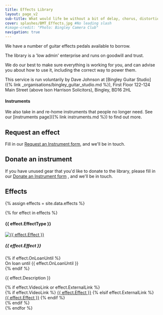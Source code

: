 ```yaml
---
title: Effects Library
layout: page_v2
sub-title: What would life be without a bit of delay, chorus, distortion.. 
cover: splashes/BMT_Effects.jpg #No leading slash
#image-credit: "Photo: Bingley Camera Club"
navigation: true
---
```


We have a number of guitar effects pedals available to borrow.

The library is a 'low admin' enterprise and runs on goodwill and trust.

We do our best to make sure everything is working for you, and can advise you about how to use it, including the correct way to power them. 

This service is run voluntarily by Dave Johnson at [Bingley Guitar Studio]({% link _organisations/bingley_guitar_studio.md %}), First Floor 122-124 Main Street (above Ison Harrison Solicitors), Bingley, BD16 2HL

<div class="alert alert-info block rounded" markdown="1">
<h4>Instruments</h4>

We also take in and re-home instruments that people no longer need. See our [instruments page]({% link instruments.md %}) to find out more. 
</div>

## Request an effect

Fill in our [Request an Instrument form](https://docs.google.com/forms/d/e/1FAIpQLSfgOb9AqzPsfuYIa1MiFecc6Fuw5kwAUicM_X0914f5r9BMdQ/viewform), and we'll be in touch.

## Donate an instrument

If you have unused gear that you'd like to donate to the library, please fill in our [Donate an Instrument form](https://docs.google.com/forms/d/e/1FAIpQLSfpGeqaYlQz2LAsN3985pGQv32smi1tkOYU_kkgBsaX7lsrMg/viewform) , and we'll be in touch.

## Effects
{% assign effects = site.data.effects %}

<div class="row row-cols-1 row-cols-lg-4 row-cols-md-2 row-cols-sm-2 d-flex align-items-stretch effects">
{% for effect in effects %}
  <div class="col mb-4">
    <div class="card h-100">
    <h4 class="card-header text-white bg-dark">{{ effect.EffectType }}</h4>
    <a href="{{site.baseurl}}/assets/images/instruments/effects/{{ effect.Image }}" data-toggle="lightbox" data-gallery="example-gallery" data-caption="{{ effect.Effect }}"><img class="card-img-top p-0" src="{{ site.url }}/assets/images/instruments/effects/{{ effect.Image }}" alt="{{ effect.Effect }}"></a>
    <div class="card-body">
      <h5 class="card-title">{{ effect.Effect }}</h5>
      {% if effect.OnLoanUntil %}
      <div class="alert alert-info" role="alert">
         On loan until {{ effect.OnLoanUntil }} 
      </div>
      {% endif %}
      <!--<h6 class="card-subtitle mb-2 text-muted">{{ effect.EffectType }}</h6>-->
      <p class="card-text">{{ effect.Description }}</p>
      <!--<a href="{{ effect.ExternalLink }}" class="card-link">{{ effect.Effect }} on the web</a>-->
    </div>
    {% if effect.VideoLink or effect.ExternalLink %}
    <div class="card-footer text-muted">
    {% if effect.VideoLink %}
    <a href="{{ effect.VideoLink }}"><i class="bi bi-play-btn-fill p-3"></i>{{ effect.Effect }}</a>
    {% elsif effect.ExternalLink %}
    <a href="{{ effect.ExternalLink }}"><i class="bi bi-info-circle-fill p-3"></i>{{ effect.Effect }}</a>
    {% endif %}
    </div>
    {% endif %}
    </div>
  </div>
{% endfor %}
</div>